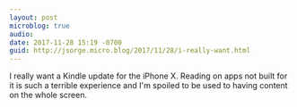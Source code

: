 ```yaml
---
layout: post
microblog: true
audio: 
date: 2017-11-28 15:19 -0700
guid: http://jsorge.micro.blog/2017/11/28/i-really-want.html
---
```

I really want a Kindle update for the iPhone X. Reading on apps not built for it is such a terrible experience and I'm spoiled to be used to having content on the whole screen.
